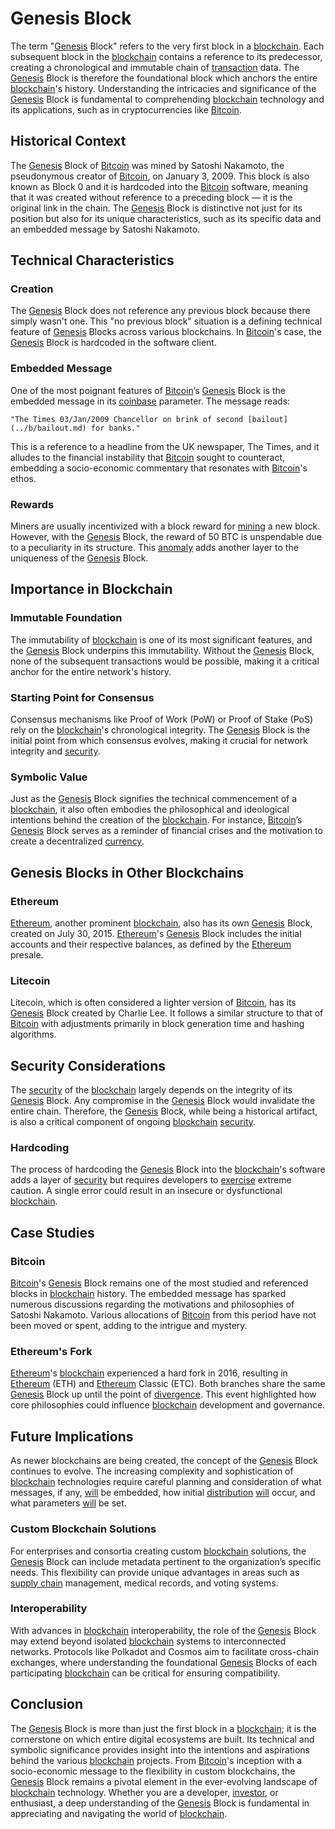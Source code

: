 # Genesis Block

The term "[Genesis](../g/genesis.md) Block" refers to the very first block in a [blockchain](../b/blockchain_in_trading.md). Each subsequent block in the [blockchain](../b/blockchain_in_trading.md) contains a reference to its predecessor, creating a chronological and immutable chain of [transaction](../t/transaction.md) data. The [Genesis](../g/genesis.md) Block is therefore the foundational block which anchors the entire [blockchain](../b/blockchain_in_trading.md)'s history. Understanding the intricacies and significance of the [Genesis](../g/genesis.md) Block is fundamental to comprehending [blockchain](../b/blockchain_in_trading.md) technology and its applications, such as in cryptocurrencies like [Bitcoin](../b/bitcoin.md).

## Historical Context

The [Genesis](../g/genesis.md) Block of [Bitcoin](../b/bitcoin.md) was mined by Satoshi Nakamoto, the pseudonymous creator of [Bitcoin](../b/bitcoin.md), on January 3, 2009. This block is also known as Block 0 and it is hardcoded into the [Bitcoin](../b/bitcoin.md) software, meaning that it was created without reference to a preceding block — it is the original link in the chain. The [Genesis](../g/genesis.md) Block is distinctive not just for its position but also for its unique characteristics, such as its specific data and an embedded message by Satoshi Nakamoto.

## Technical Characteristics

### Creation

The [Genesis](../g/genesis.md) Block does not reference any previous block because there simply wasn't one. This "no previous block" situation is a defining technical feature of [Genesis](../g/genesis.md) Blocks across various blockchains. In [Bitcoin](../b/bitcoin.md)'s case, the [Genesis](../g/genesis.md) Block is hardcoded in the software client.

### Embedded Message

One of the most poignant features of [Bitcoin](../b/bitcoin.md)’s [Genesis](../g/genesis.md) Block is the embedded message in its [coinbase](../c/coinbase.md) parameter. The message reads:

```
"The Times 03/Jan/2009 Chancellor on brink of second [bailout](../b/bailout.md) for banks."
```

This is a reference to a headline from the UK newspaper, The Times, and it alludes to the financial instability that [Bitcoin](../b/bitcoin.md) sought to counteract, embedding a socio-economic commentary that resonates with [Bitcoin](../b/bitcoin.md)'s ethos.

### Rewards

Miners are usually incentivized with a block reward for [mining](../m/mining.md) a new block. However, with the [Genesis](../g/genesis.md) Block, the reward of 50 BTC is unspendable due to a peculiarity in its structure. This [anomaly](../a/anomaly.md) adds another layer to the uniqueness of the [Genesis](../g/genesis.md) Block.

## Importance in Blockchain

### Immutable Foundation

The immutability of [blockchain](../b/blockchain_in_trading.md) is one of its most significant features, and the [Genesis](../g/genesis.md) Block underpins this immutability. Without the [Genesis](../g/genesis.md) Block, none of the subsequent transactions would be possible, making it a critical anchor for the entire network's history.

### Starting Point for Consensus

Consensus mechanisms like Proof of Work (PoW) or Proof of Stake (PoS) rely on the [blockchain](../b/blockchain_in_trading.md)'s chronological integrity. The [Genesis](../g/genesis.md) Block is the initial point from which consensus evolves, making it crucial for network integrity and [security](../s/security.md).

### Symbolic Value

Just as the [Genesis](../g/genesis.md) Block signifies the technical commencement of a [blockchain](../b/blockchain_in_trading.md), it also often embodies the philosophical and ideological intentions behind the creation of the [blockchain](../b/blockchain_in_trading.md). For instance, [Bitcoin](../b/bitcoin.md)’s [Genesis](../g/genesis.md) Block serves as a reminder of financial crises and the motivation to create a decentralized [currency](../c/currency.md).

## Genesis Blocks in Other Blockchains

### Ethereum

[Ethereum](../e/ethereum_.md), another prominent [blockchain](../b/blockchain_in_trading.md), also has its own [Genesis](../g/genesis.md) Block, created on July 30, 2015. [Ethereum](../e/ethereum_.md)'s [Genesis](../g/genesis.md) Block includes the initial accounts and their respective balances, as defined by the [Ethereum](../e/ethereum_.md) presale.

### Litecoin

Litecoin, which is often considered a lighter version of [Bitcoin](../b/bitcoin.md), has its [Genesis](../g/genesis.md) Block created by Charlie Lee. It follows a similar structure to that of [Bitcoin](../b/bitcoin.md) with adjustments primarily in block generation time and hashing algorithms.

## Security Considerations

The [security](../s/security.md) of the [blockchain](../b/blockchain_in_trading.md) largely depends on the integrity of its [Genesis](../g/genesis.md) Block. Any compromise in the [Genesis](../g/genesis.md) Block would invalidate the entire chain. Therefore, the [Genesis](../g/genesis.md) Block, while being a historical artifact, is also a critical component of ongoing [blockchain](../b/blockchain_in_trading.md) [security](../s/security.md).

### Hardcoding

The process of hardcoding the [Genesis](../g/genesis.md) Block into the [blockchain](../b/blockchain_in_trading.md)'s software adds a layer of [security](../s/security.md) but requires developers to [exercise](../e/exercise.md) extreme caution. A single error could result in an insecure or dysfunctional [blockchain](../b/blockchain_in_trading.md).

## Case Studies

### Bitcoin

[Bitcoin](../b/bitcoin.md)'s [Genesis](../g/genesis.md) Block remains one of the most studied and referenced blocks in [blockchain](../b/blockchain_in_trading.md) history. The embedded message has sparked numerous discussions regarding the motivations and philosophies of Satoshi Nakamoto. Various allocations of [Bitcoin](../b/bitcoin.md) from this period have not been moved or spent, adding to the intrigue and mystery.

### Ethereum's Fork

[Ethereum](../e/ethereum_.md)'s [blockchain](../b/blockchain_in_trading.md) experienced a hard fork in 2016, resulting in [Ethereum](../e/ethereum_.md) (ETH) and [Ethereum](../e/ethereum_.md) Classic (ETC). Both branches share the same [Genesis](../g/genesis.md) Block up until the point of [divergence](../d/divergence.md). This event highlighted how core philosophies could influence [blockchain](../b/blockchain_in_trading.md) development and governance.

## Future Implications

As newer blockchains are being created, the concept of the [Genesis](../g/genesis.md) Block continues to evolve. The increasing complexity and sophistication of [blockchain](../b/blockchain_in_trading.md) technologies require careful planning and consideration of what messages, if any, [will](../w/will.md) be embedded, how initial [distribution](../d/distribution.md) [will](../w/will.md) occur, and what parameters [will](../w/will.md) be set.

### Custom Blockchain Solutions

For enterprises and consortia creating custom [blockchain](../b/blockchain_in_trading.md) solutions, the [Genesis](../g/genesis.md) Block can include metadata pertinent to the organization’s specific needs. This flexibility can provide unique advantages in areas such as [supply chain](../s/supply_chain.md) management, medical records, and voting systems.

### Interoperability

With advances in [blockchain](../b/blockchain_in_trading.md) interoperability, the role of the [Genesis](../g/genesis.md) Block may extend beyond isolated [blockchain](../b/blockchain_in_trading.md) systems to interconnected networks. Protocols like Polkadot and Cosmos aim to facilitate cross-chain exchanges, where understanding the foundational [Genesis](../g/genesis.md) Blocks of each participating [blockchain](../b/blockchain_in_trading.md) can be critical for ensuring compatibility.

## Conclusion

The [Genesis](../g/genesis.md) Block is more than just the first block in a [blockchain](../b/blockchain_in_trading.md); it is the cornerstone on which entire digital ecosystems are built. Its technical and symbolic significance provides insight into the intentions and aspirations behind the various [blockchain](../b/blockchain_in_trading.md) projects. From [Bitcoin](../b/bitcoin.md)'s inception with a socio-economic message to the flexibility in custom blockchains, the [Genesis](../g/genesis.md) Block remains a pivotal element in the ever-evolving landscape of [blockchain](../b/blockchain_in_trading.md) technology. Whether you are a developer, [investor](../i/investor.md), or enthusiast, a deep understanding of the [Genesis](../g/genesis.md) Block is fundamental in appreciating and navigating the world of [blockchain](../b/blockchain_in_trading.md).